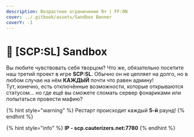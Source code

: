 ```yaml
---
description: Возрастное ограничение 0+ | FF:ON
cover: ../.gitbook/assets/Sandbox Banner
coverY: -1
---
```


# 🎀 \[SCP:SL] Sandbox

Вы любите чувствовать себя творцом? Что же, обязательно посетите наш третий проект в игре **SCP:SL**. Обычно он не цепляет на долго, но в любом случае на нём **КАЖДЫЙ** почти что равен админу!\
Тут, конечно, есть отключённые возможности, которые открываются статусом... но где ещё вы сможете сломать сервер фонариками или попытаться провести мафию?

{% hint style="warning" %}
Рестарт происходит каждый **5-й** раунд!
{% endhint %}

{% hint style="info" %}
**IP - scp.cauterizers.net:7780**
{% endhint %}
